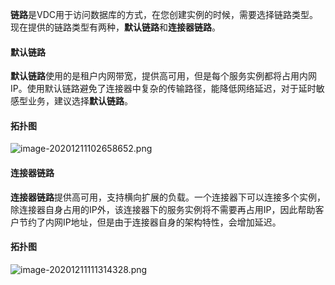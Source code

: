 **链路**是VDC用于访问数据库的方式，在您创建实例的时候，需要选择链路类型。现在提供的链路类型有两种，**默认链路**和**连接器链路**。

#### 默认链路

**默认链路**使用的是租户内网带宽，提供高可用，但是每个服务实例都将占用内网IP。使用默认链路避免了连接器中复杂的传输路径，能降低网络延迟，对于延时敏感型业务，建议选择**默认链路**。

#### 拓扑图

![image-20201211102658652.png](https://i.loli.net/2020/12/11/YO9byWvsM8HcDCZ.png)

#### 连接器链路

**连接器链路**提供高可用，支持横向扩展的负载。一个连接器下可以连接多个实例，除连接器自身占用的IP外，该连接器下的服务实例将不需要再占用IP，因此帮助客户节约了内网IP地址，但是由于连接器自身的架构特性，会增加延迟。

#### 拓扑图

![image-20201211111314328.png](https://i.loli.net/2020/12/11/KBufN1Wy8cLzbAp.png)